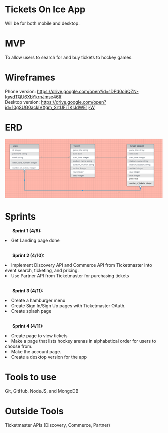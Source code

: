 # Tickets On Ice App
Will be for both mobile and desktop.

# MVP
To allow users to search for and buy tickets to hockey games.

# Wireframes
Phone version: https://drive.google.com/open?id=1DPd0c6QZN-IgwdTQU6XbYkrnJmse46If
<br>Desktop version: https://drive.google.com/open?id=10gSUG0ackIVXgm_SrtUFiTKIJdWE1j-W

# ERD
![image of code, TicketsOnIceERD](TicketsOnIceERD.png)

# Sprints
<ul><b>Sprint 1 (4/9):</b></ul>
<li>Get Landing page done</li>
<br>

<ul><b>Sprint 2 (4/10):</b></ul>
<li>Implement Discovery API and Commerce API from Ticketmaster into event search, ticketing, and pricing.</li>
<li>Use Partner API from Ticketmaster for purchasing tickets</li>
<br>

<b><ul>Sprint 3 (4/11):</ul></b>
<li>Create a hamburger menu</li>
<li>Create Sign In/Sign Up pages with Ticketmaster OAuth.</li>
<li>Create splash page</li>
<br>

<b><ul>Sprint 4 (4/11):</ul></b>
<li>Create page to view tickets</li>
<li>Make a page that lists hockey arenas in alphabetical order for users to choose from.</li>
<li>Make the account page.</li>
<li>Create a desktop version for the app</li>

# Tools to use
Git, GitHub, NodeJS, and MongoDB

# Outside Tools
Ticketmaster APIs (Discovery, Commerce, Partner)
